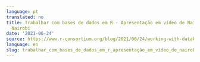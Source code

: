 ```yaml
---
language: pt
translated: no
title: Trabalhar com bases de dados em R - Apresentação em vídeo de NairobiR e R-Ladies
  Nairobi
date: '2021-06-24'
source: https://www.r-consortium.org/blog/2021/06/24/working-with-databases-in-r-video-presentation-from-nairobir-and-r-ladies-nairobi
language: en
slug: trabalhar_com_bases_de_dados_em_r_apresentação_em_vídeo_de_nairobi_r_e_r_ladies_nairobi
---
```




